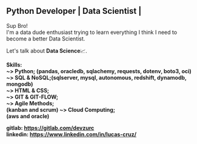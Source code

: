 ## Python Developer | Data Scientist | 
<p>
  Sup Bro!<br>
	I'm a data dude enthusiast trying to learn everything I think I need to become a better Data Scientist.
</p>



<p>
  Let's talk about <b>Data Science</b>📈.
</p>

<p>
  <b>Skills:</br>
    <b>~></b> Python; (pandas, oracledb, sqlachemy, requests, dotenv, boto3, oci)<br>
    <b>~></b> SQL  & NoSQL;(sqlserver, mysql, autonomous, redshift, dynamodb, mongodb)<br>
    <b>~></b> HTML & CSS;<br>
    <b>~></b> GIT  & GIT-FLOW;<br>
    <b>~></b> Agile Methods;<br> (kanban and scrum)
    <b>~></b> Cloud Computing;<br> (aws and oracle)
</p>


<b>gitlab: https://gitlab.com/devzurc</b><br>
<b>linkedin: https://www.linkedin.com/in/lucas-cruz/</b>

 
